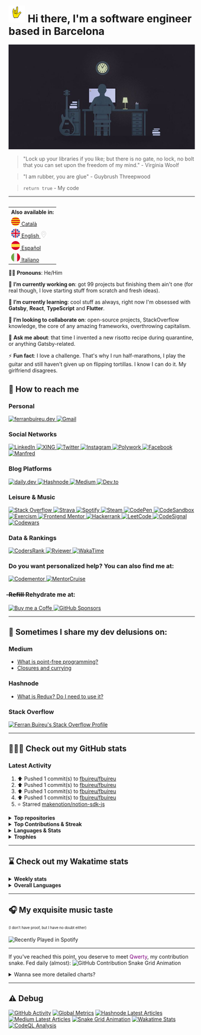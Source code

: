 # <img src="https://github.com/fbuireu/fbuireu/blob/main/assets/images/gif/punk-horn.gif?raw=true" width="45px"> Hi there, I'm a software engineer based in Barcelona

![Hi there, I'm a software engineer based in Barcelona](https://github.com/fbuireu/fbuireu/blob/main/assets/images/jpg/developer-life.jpg?raw=true)

> "Lock up your libraries if you like; but there is no gate, no lock, no bolt that you can set upon the freedom of my mind." - Virginia Woolf

> "I am rubber, you are glue" - Guybrush Threepwood

> `return true` - My code

-------

<table align="right">
  <th>Also available in:</th>
    <tr>
      <td>
        <a href="README.ca.md">
          <img src="assets/images/png/flags/catalonia.png" width="24" height="24" alt="Català"/>
          <span>Català</span>
        </a>
      </td>
    </tr>
    <tr>
      <td>
        <a href="README.md">
          <img src="assets/images/png/flags/uk.png" width="24" height="24" alt="English"/>
          <span>English</span>
          <img src="assets/images/png/icons/pin.png" width="18" alt="You are here" />
        </a>
      </td>
    </tr>
    <tr>
      <td>
        <a href="README.es.md">
          <img src="assets/images/png/flags/spain.png" width="24" height="24" alt="Español"/>
          <span>Español</span>
        </a>
      </td>
    </tr>
    <tr>
      <td>
        <a href="README.it.md">
          <img src="assets/images/png/flags/italy.png" width="24" height="24" alt="Italiano"/>
          <span>Italiano</span>
        </a>
      </td>
    </tr>
</table>

👦🏻 **Pronouns**: He/Him

🔭 **I’m currently working on**: got 99 projects but finishing them ain't one (for real though, I love starting stuff from
scratch and fresh ideas).

🌱 **I’m currently learning**: cool stuff as always, right now I'm obsessed with **Gatsby**, **React**, **TypeScript** and **Flutter**.

👯 **I’m looking to collaborate on**: open-source projects, StackOverflow knowledge, the core of any amazing frameworks,
overthrowing capitalism.

💬 **Ask me about**: that time I invented a new risotto recipe during quarantine, or anything Gatsby-related.

⚡ **Fun fact**: I love a challenge. That's why I run half-marathons, I play the guitar and still haven't given up on
flipping tortillas. I know I can do it. My girlfriend disagrees.

## 📨 How to reach me
### Personal
<a href="https://ferranbuireu.dev" target="_blank" title="Personal Website">
  <img src="https://img.shields.io/badge/personal%20Website-1b1d1d?style=for-the-badge&logo=globe&logoColor=ffffff" alt="ferranbuireu.dev">
</a>
<a href="mailto:fbuireu@gmail.com" target="_blank" title="Gmail">
  <img src="https://img.shields.io/badge/gmail-d14836?style=for-the-badge&logo=gmail&logoColor=ffffff" alt="Gmail" />
</a>

### Social Networks
<a href="https://www.linkedin.com/in/ferran-buireu/" target="_blank" title="LinkedIn">
  <img src="https://img.shields.io/badge/linkedIn-0077b5?style=for-the-badge&logo=linkedin&logoColor=ffffff" alt="LinkedIn" />
</a>
<a href="https://www.xing.com/profile/Ferran_Buireu/cv" target="_blank" title="XING">
  <img src="https://img.shields.io/badge/xing-c5f06c?style=for-the-badge&logo=xing&logoColor=000000" alt="XING">
</a>
<a href="https://twitter.com/fbuireu" target="_blank" title="Twitter">
  <img src="https://img.shields.io/badge/twitter-1da1f2?style=for-the-badge&logo=twitter&logoColor=ffffff" alt="Twitter" />
</a>
<a href="https://www.instagram.com/fbuireu/" target="_blank" title="Instagram">
  <img src="https://img.shields.io/badge/instagram-%23e4405f.svg?style=for-the-badge&logo=instagram&logoColor=ffffff" alt="Instagram" />
</a>
<a href="https://www.polywork.com/fbuireu" target="_blank" title="Polywork">
  <img src="https://img.shields.io/badge/polywork-4a1ae6?style=for-the-badge&logo=polywork&logoColor=000000" alt="Polywork" />
</a>
<a href="https://www.facebook.com/ferranbuireu/" target="_blank" title="Facebook">
  <img src="https://img.shields.io/badge/facebook-%231877f2.svg?style=for-the-badge&logo=facebook&logoColor=ffffff" alt="Facebook" />
</a>
<a href="https://mnf.red/ferran-buireu" target="_blank" title="Manfred">
  <img src="https://img.shields.io/badge/manfred-0da1a4?style=for-the-badge&logo=globe&logoColor=ffffff" alt="Manfred">
</a>

### Blog Platforms
<a href="https://app.daily.dev/buireu" target="_blank" title="daily.dev">
  <img src="https://img.shields.io/badge/daily.dev-0e1217?style=for-the-badge&logo=dailydev&logoColor=ffffff" alt="daily.dev" />
</a>
<a href="https://hashnode.com/@Buireu" target="_blank" title="Hashnode">
  <img src="https://img.shields.io/badge/hashnode-2962ff?style=for-the-badge&logo=hashnode&logoColor=ffffff" alt="Hashnode" />
</a>
<a href="https://medium.com/@fbuireu" target="_blank" title="Medium">
  <img src="https://img.shields.io/badge/medium-12100e?style=for-the-badge&logo=medium&logoColor=ffffff" alt="Medium" />
</a>
<a href="https://dev.to/fbuireu" target="_blank" title="Dev.to">
  <img src="https://img.shields.io/badge/dev.to-0a0a0a?style=for-the-badge&logo=devdotto&logoColor=ffffff" alt="Dev.to" />
</a>

### Leisure & Music
<a href="https://stackoverflow.com/users/5585371/ferran-buireu?tab=profile" target="_blank" title="Stack Overflow">
  <img src="https://img.shields.io/badge/stack_overflow-fe7a16?style=for-the-badge&logo=stack-overflow&logoColor=ffffff" alt="Stack Overflow" />
</a>
<a href="https://www.strava.com/athletes/19488414" target="_blank" title="Strava">
  <img src="https://img.shields.io/static/v1?style=for-the-badge&message=Strava&color=fc4c02&logo=strava&logoColor=FFFFFF&label=" alt="Strava" />
</a>
<a href="https://open.spotify.com/user/buireu?si=b2dfa1e6c2f649d9" target="_blank" title="Spotify">
  <img src="https://img.shields.io/badge/spotify-1ed760?style=for-the-badge&logo=spotify&logoColor=ffffff" alt="Spotify" />
</a>
<a href="https://steamcommunity.com/id/fbuireu/" target="_blank" title="Steam">
  <img src="https://img.shields.io/badge/steam-171a21?style=for-the-badge&logo=steam&logoColor=ffffff" alt="Steam" />
</a>
<a href="https://codepen.io/fbuireu" target="_blank" title="CodePen">
  <img src="https://img.shields.io/badge/codepen-1e1f26?style=for-the-badge&logo=codepen&logoColor=white" alt="CodePen" />
</a>
<a href="https://codesandbox.io/u/fbuireu" target="_blank" title="CodeSandbox">
  <img src="https://img.shields.io/badge/codesandbox-040404?style=for-the-badge&logo=codesandbox&logoColor=DBDBDB" alt="CodeSandbox" />
</a>
<a href="https://exercism.org/profiles/fbuireu" target="_blank" title="Exercism">
  <img src="https://img.shields.io/badge/exercism-130b43?style=for-the-badge&logo=exercism&logoColor=ffffff" alt="Exercism" />
</a>
<a href="https://www.frontendmentor.io/profile/fbuireu" target="_blank" title="Frontend Mentor">
  <img src="https://img.shields.io/badge/frontendmentor-3f54a3?style=for-the-badge&logo=frontendmentor&logoColor=ffffff" alt="Frontend Mentor" />
</a>
<a href="https://www.hackerrank.com/fbuireu" target="_blank" title="Hackerrank">
  <img src="https://img.shields.io/badge/hackerrank-2ec866?style=for-the-badge&logo=HackerRank&logoColor=ffffff" alt="Hackerrank" />
</a>
<a href="https://leetcode.com/fbuireu/" target="_blank" title="LeetCode">
<img src="https://img.shields.io/badge/-LeetCode-ffa116?style=for-the-badge&logo=leetcode&logoColor=black" alt="LeetCode" />
</a>
<a href="https://app.codesignal.com/profile/fbuireu/" target="_blank" title="CodeSignal">
  <img src="https://img.shields.io/badge/codesignal-33485f?style=for-the-badge&logo=codesignal&logoColor=grey" alt="CodeSignal" />
</a>
<a href="https://www.codewars.com/users/fbuireu/" target="_blank" title="Codewars">
  <img src="https://img.shields.io/badge/codewars-b1361e?style=for-the-badge&logo=codewars&logoColor=808080" alt="Codewars" />
</a>

### Data & Rankings
<a href="https://profile.codersrank.io/user/fbuireu/" target="_blank" title="CodersRank">
  <img src="https://img.shields.io/badge/codersrank-245659?style=for-the-badge&logo=codersrank" alt="CodersRank" />
</a>
<a href="https://rviewer.io/fbuireu/" target="_blank" title="Rviewer">
  <img src="https://img.shields.io/badge/rviewer-4ffab6?style=for-the-badge&logo=rviewer" alt="Rviewer" />
</a>
<a href="https://wakatime.com/@fbuireu" target="_blank" title="WakaTime">
  <img src="https://img.shields.io/badge/wakatime-29333a?style=for-the-badge&logo=wakatime&logoColor=ffffff" alt="WakaTime" />
</a>

### Do you want personalized help? You can also find me at:
<a href="https://www.codementor.io/@fbuireu" target="_blank" title="Codementor">
  <img src="https://img.shields.io/badge/codementor-003648?style=for-the-badge&logo=codementor&logoColor=000000" alt="Codementor" />
</a>
<a href="https://mentorcruise.com/mentor/ferranbuireu/" target="_blank" title="MentorCruise">
  <img src="https://img.shields.io/badge/mentorcruise-05b197?style=for-the-badge&logo=mentorcruise&logoColor=000000" alt="MentorCruise" />
</a>

### ̶R̶e̶f̶i̶l̶l̶  Rehydrate me at:
<a href="https://www.buymeacoffee.com/ferranbuireu" target="_blank" title="Buy me a Coffe">
  <img src="https://img.shields.io/badge/buy_me_a_coffee-ffdd00?style=for-the-badge&logo=buy-me-a-coffee&logoColor=000000" alt="Buy me a Coffe" />
</a>
<a href="https://github.com/sponsors/fbuireu" target="_blank" title="GitHub Sponsors">
  <img src="https://img.shields.io/badge/gitHub%20sponsors-ea4aaa?style=for-the-badge&logo=githubsponsors&logoColor=ffffff" alt="GitHub Sponsors" />
</a>

-------

## 📝 Sometimes I share my dev delusions on:

### Medium
<!-- MEDIUM-LATEST-ARTICLES:START -->
- [What is point-free programming?](https://fbuireu.medium.com/what-is-point-free-programming-99db1e373763?source=rss-152ec07c2b6d------2)
- [Closures and currying](https://fbuireu.medium.com/closures-and-currying-9774676d33fa?source=rss-152ec07c2b6d------2)
<!-- MEDIUM-LATEST-ARTICLES:END -->

### Hashnode
<!-- HASHNODE-LATEST-ARTICLES:START -->
- [What is Redux? Do I need to use it?](https://ferranbuireu.hashnode.dev/what-is-redux-do-i-need-to-use-it)
<!-- HASHNODE-LATEST-ARTICLES:END -->

### Stack Overflow
[![Ferran Buireu's Stack Overflow Profile](https://github-readme-stackoverflow.vercel.app/?userID=5585371&theme=dark)](https://stackoverflow.com/users/5585371/ferran-buireu)

-------

## 👨🏻‍💻 Check out my GitHub stats
### Latest Activity
<!--RECENT_ACTIVITY:start-->
1. ⬆️ Pushed 1 commit(s) to [fbuireu/fbuireu](https://github.com/fbuireu/fbuireu)
2. ⬆️ Pushed 1 commit(s) to [fbuireu/fbuireu](https://github.com/fbuireu/fbuireu)
3. ⬆️ Pushed 1 commit(s) to [fbuireu/fbuireu](https://github.com/fbuireu/fbuireu)
4. ⬆️ Pushed 1 commit(s) to [fbuireu/fbuireu](https://github.com/fbuireu/fbuireu)
5. ⭐ Starred [makenotion/notion-sdk-js](https://github.com/makenotion/notion-sdk-js)
<!--RECENT_ACTIVITY:end-->

<details>
  <summary><strong>Top repositories</strong></summary>
  <a href="https://github.com/fbuireu/fbuireu" target="__blank">
    <img src="https://github-readme-stats.vercel.app/api/pin/?username=fbuireu&repo=fbuireu&theme=onedark&hide_border=true"
         alt="fbuireu" />    
  </a>
  <a href="https://github.com/fbuireu/biancafiore" target="__blank">
    <img src="https://github-readme-stats.vercel.app/api/pin/?username=fbuireu&repo=biancafiore&theme=onedark&hide_border=true"
         alt="biancafiore" />
  </a>
</details>

<details>
  <summary><strong>Top Contributions & Streak</strong></summary>
  <a href="https://github.com/gatsbyjs/gatsby/pull/33261" target="__blank">
  <img src="https://github-readme-stats.vercel.app/api/pin/?username=fbuireu&repo=gatsby&theme=onedark&hide_border=true"
       alt="Gatsby" />
  </a>
  <a href="https://github.com/netlify/netlify-cms/pull/3412" target="__blank">
    <img src="https://github-readme-stats.vercel.app/api/pin/?username=fbuireu&repo=netlify-cms&theme=onedark&hide_border=true"
         alt="Netlify CMS" />
  </a>
  <img src="https://activity-graph.herokuapp.com/graph?username=fbuireu&theme=github&bg_color=282c34&line=c3a875&point=d77077&hide_border=true"
       alt="Ferran Buireu's Monthly GitHub Contribution Grap" />
  <img src="https://github-readme-streak-stats.herokuapp.com/?user=fbuireu&theme=onedark&hide_border=true"
       alt="Ferran Buireu's GitHub Streak" />
</details>    

<details>
  <summary><strong>Languages & Stats</strong></summary>
  <img src="https://github-readme-stats.vercel.app/api?username=fbuireu&show_icons=true&theme=onedark&hide_border=true"
       alt="Ferran Buireu's GitHub stats" />
  <img src="https://github-readme-stats.vercel.app/api/top-langs/?username=fbuireu&show_icons=true&theme=onedark&hide_border=true"
       alt="Ferran Buireu's Top GitHub Languages" />
</details>

<details>
  <summary><strong>Trophies</strong></summary>
  <img src="https://github-profile-trophy.vercel.app/?username=ryo-ma&theme=onedark&no-frame=true"
       alt="Ferran Buireu's Top GitHub Languages" />
</details>    

-------

## ⌛ Check out my Wakatime stats
<details>
  <summary><strong>Weekly stats</strong></summary>

  <!--START_SECTION:waka-->
![Code Time](http://img.shields.io/badge/Code%20Time-622%20hrs%2059%20mins-blue)

**I'm an Early 🐤** 

```text
🌞 Morning    71 commits     ████████░░░░░░░░░░░░░░░░░   34.13% 
🌆 Daytime    106 commits    ████████████░░░░░░░░░░░░░   50.96% 
🌃 Evening    31 commits     ███░░░░░░░░░░░░░░░░░░░░░░   14.9% 
🌙 Night      0 commits      ░░░░░░░░░░░░░░░░░░░░░░░░░   0.0%
```
📅 **I'm Most Productive on Tuesday** 

```text
Monday       24 commits     ███░░░░░░░░░░░░░░░░░░░░░░   11.54% 
Tuesday      66 commits     ████████░░░░░░░░░░░░░░░░░   31.73% 
Wednesday    41 commits     █████░░░░░░░░░░░░░░░░░░░░   19.71% 
Thursday     25 commits     ███░░░░░░░░░░░░░░░░░░░░░░   12.02% 
Friday       1 commits      ░░░░░░░░░░░░░░░░░░░░░░░░░   0.48% 
Saturday     3 commits      ░░░░░░░░░░░░░░░░░░░░░░░░░   1.44% 
Sunday       48 commits     █████░░░░░░░░░░░░░░░░░░░░   23.08%
```


📊 **This Week I Spent My Time On** 

```text
⌚︎ Time Zone: Europe/Madrid
💬 Programming Languages: 
Dart                     7 hrs 40 mins       ███████████░░░░░░░░░░░░░░   43.62% 
Other                    5 hrs               ███████░░░░░░░░░░░░░░░░░░   28.44% 
JavaScript               3 hrs 46 mins       █████░░░░░░░░░░░░░░░░░░░░   21.5% 
Text                     18 mins             ░░░░░░░░░░░░░░░░░░░░░░░░░   1.72% 
Markdown                 17 mins             ░░░░░░░░░░░░░░░░░░░░░░░░░   1.61%
🔥 Editors: 
Android Studio           7 hrs 49 mins       ███████████░░░░░░░░░░░░░░   44.51% 
Unknown Editor           5 hrs               ███████░░░░░░░░░░░░░░░░░░   28.44% 
WebStorm                 4 hrs 45 mins       ██████░░░░░░░░░░░░░░░░░░░   27.05%
🐱‍💻 Projects: 
Private Company Projects 9 hrs 30 mins       █████████████░░░░░░░░░░░░   54.08% 
Unknown Project          5 hrs               ███████░░░░░░░░░░░░░░░░░░   28.44% 
visualizer               2 hrs 55 mins       ████░░░░░░░░░░░░░░░░░░░░░   16.68% 
awsudo                   5 mins              ░░░░░░░░░░░░░░░░░░░░░░░░░   0.48% 
biancafiore              3 mins              ░░░░░░░░░░░░░░░░░░░░░░░░░   0.32%
💻 Operating System: 
Mac                      8 hrs 28 mins       ████████████░░░░░░░░░░░░░   48.2% 
Unknown OS               5 hrs               ███████░░░░░░░░░░░░░░░░░░   28.44% 
Windows                  2 hrs 20 mins       ███░░░░░░░░░░░░░░░░░░░░░░   13.31% 
Linux                    1 hr 46 mins        ██░░░░░░░░░░░░░░░░░░░░░░░   10.05%
```


 Last Updated on 08/03/2022 01:15:03 UTC
<!--END_SECTION:waka-->
</details>  

<details>
  <summary><strong>Overall Languages</strong></summary>
  <img src="https://github-readme-stats.vercel.app/api/wakatime?username=fbuireu&theme=onedark&layout=compact&hide_border=true"
       alt="Wakatime Overall Languages" />
</details>   

-------

## 🎧 My exquisite music taste
<sup><sub>(I don't have proof, but I have no doubt either)</sub></sup>

![Recently Played in Spotify](https://spotify-recently-played-readme.vercel.app/api?user=buireu)

-------

If you've reached this point, you deserve to meet <span style="color: purple">Qwerty</span>, my contribution snake. Fed daily (almost):
![GitHub Contribution Snake Grid Animation](https://raw.githubusercontent.com/fbuireu/fbuireu/snake-grid-animation/github-contribution-snake-grid-animation.svg)

<details>
  <summary>Wanna see more detailed charts?</summary>
  <details>
    <summary>Really, it's long. Are you sure?</summary>
    <details>
      <summary>Ok. This is the last. Here it goes</summary>
      <img src="assets/images/svg/github-metrics.svg" alt="Detailed GitHub statistics" />
    </details>        
  </details>
</details>

-------

## ⚠️ Debug
[![GitHub Activity](https://github.com/fbuireu/fbuireu/actions/workflows/github-activity.yml/badge.svg?style=flat-square)](https://github.com/fbuireu/fbuireu/actions/workflows/github-activity.yml)
[![Global Metrics](https://github.com/fbuireu/fbuireu/actions/workflows/global-metrics.yml/badge.svg)](https://github.com/fbuireu/fbuireu/actions/workflows/global-metrics.yml)
[![Hashnode Latest Articles](https://github.com/fbuireu/fbuireu/actions/workflows/hashnode-latest-articles.yml/badge.svg)](https://github.com/fbuireu/fbuireu/actions/workflows/hashnode-latest-articles.yml)
[![Medium Latest Articles](https://github.com/fbuireu/fbuireu/actions/workflows/medium-latest-articles.yml/badge.svg)](https://github.com/fbuireu/fbuireu/actions/workflows/medium-latest-articles.yml)
[![Snake Grid Animation](https://github.com/fbuireu/fbuireu/actions/workflows/snake-animation.yml/badge.svg)](https://github.com/fbuireu/fbuireu/actions/workflows/snake-animation.yml)
[![Wakatime Stats](https://github.com/fbuireu/fbuireu/actions/workflows/wakatime-stats.yml/badge.svg)](https://github.com/fbuireu/fbuireu/actions/workflows/wakatime-stats.yml)
[![CodeQL Analysis](https://github.com/fbuireu/fbuireu/actions/workflows/codeql-analysis.yml/badge.svg)](https://github.com/fbuireu/fbuireu/actions/workflows/codeql-analysis.yml)
